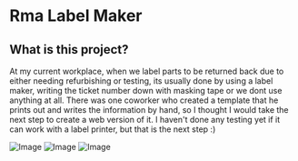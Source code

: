 # Rma Label Maker 
## What is this project?
At my current workplace, when we label parts to be returned back due to either needing refurbishing or testing,
its usually done by using a label maker, writing the ticket number down with masking tape or we dont use anything at all. There was one coworker who created 
a template that he prints out and writes the information by hand, so I thought I would take the next step to create a web version of it. I haven't done any testing yet
if it can work with a label printer, but that is the next step :)

![Image](https://imgur.com/a/rDl88HA)
![Image](https://i.imgur.com/rllsDQw.png)
![Image](https://i.imgur.com/jEDhZqU.png)
